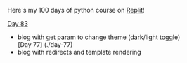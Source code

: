 Here's my 100 days of python course on [Replit](https://replit.com/~)! 

[Day 83](./day-83)
- blog with get param to change theme (dark/light toggle)  
[Day 77] (./day-77)
- blog with redirects and template rendering


